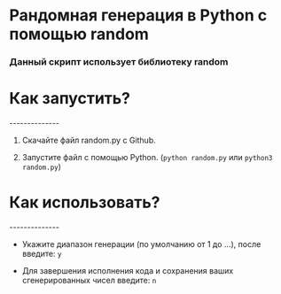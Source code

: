 <h1>Рандомная генерация в Python с помощью random</h1>
  
<h3>Данный скрипт использует библиотеку random</h3>

<h1>Как запустить?</h1>
--------------

1. Скачайте файл random.py с Github.

2. Запустите файл с помощью Python. (`python random.py` или `python3 random.py`)

<h1>Как использовать?</h1>
--------------

* Укажите диапазон генерации (по умолчанию от 1 до ...), после введите: `y`

* Для завершения исполнения кода и сохранения ваших сгенерированных чисел введите: `n`
